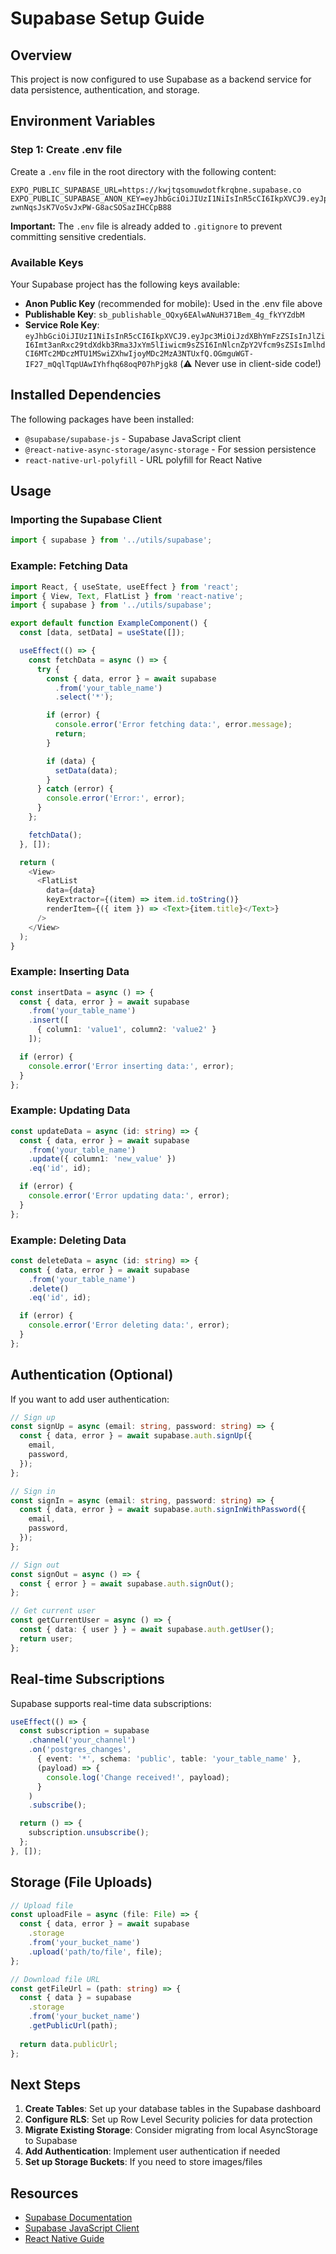# Supabase Setup Guide

## Overview
This project is now configured to use Supabase as a backend service for data persistence, authentication, and storage.

## Environment Variables

### Step 1: Create .env file
Create a `.env` file in the root directory with the following content:

```env
EXPO_PUBLIC_SUPABASE_URL=https://kwjtqsomuwdotfkrqbne.supabase.co
EXPO_PUBLIC_SUPABASE_ANON_KEY=eyJhbGciOiJIUzI1NiIsInR5cCI6IkpXVCJ9.eyJpc3MiOiJzdXBhYmFzZSIsInJlZiI6Imt3anRxc29tdXdkb3Rma3JxYm5lIiwicm9sZSI6ImFub24iLCJpYXQiOjE3NjA3MzE1NTEsImV4cCI6MjA3NjMwNzU1MX0.GmhiN9-zwnNqsJsK7VoSvJxPW-G8acSOSazIHCCpB88
```

**Important:** The `.env` file is already added to `.gitignore` to prevent committing sensitive credentials.

### Available Keys
Your Supabase project has the following keys available:

- **Anon Public Key** (recommended for mobile): Used in the .env file above
- **Publishable Key**: `sb_publishable_OQxy6EAlwANuH371Bem_4g_fkYYZdbM`
- **Service Role Key**: `eyJhbGciOiJIUzI1NiIsInR5cCI6IkpXVCJ9.eyJpc3MiOiJzdXBhYmFzZSIsInJlZiI6Imt3anRxc29tdXdkb3Rma3JxYm5lIiwicm9sZSI6InNlcnZpY2Vfcm9sZSIsImlhdCI6MTc2MDczMTU1MSwiZXhwIjoyMDc2MzA3NTUxfQ.OGmguWGT-IF27_mQqlTqpUAwIYhfhq68oqP07hPjgk8` (⚠️ Never use in client-side code!)

## Installed Dependencies

The following packages have been installed:
- `@supabase/supabase-js` - Supabase JavaScript client
- `@react-native-async-storage/async-storage` - For session persistence
- `react-native-url-polyfill` - URL polyfill for React Native

## Usage

### Importing the Supabase Client

```typescript
import { supabase } from '../utils/supabase';
```

### Example: Fetching Data

```typescript
import React, { useState, useEffect } from 'react';
import { View, Text, FlatList } from 'react-native';
import { supabase } from '../utils/supabase';

export default function ExampleComponent() {
  const [data, setData] = useState([]);

  useEffect(() => {
    const fetchData = async () => {
      try {
        const { data, error } = await supabase
          .from('your_table_name')
          .select('*');

        if (error) {
          console.error('Error fetching data:', error.message);
          return;
        }

        if (data) {
          setData(data);
        }
      } catch (error) {
        console.error('Error:', error);
      }
    };

    fetchData();
  }, []);

  return (
    <View>
      <FlatList
        data={data}
        keyExtractor={(item) => item.id.toString()}
        renderItem={({ item }) => <Text>{item.title}</Text>}
      />
    </View>
  );
}
```

### Example: Inserting Data

```typescript
const insertData = async () => {
  const { data, error } = await supabase
    .from('your_table_name')
    .insert([
      { column1: 'value1', column2: 'value2' }
    ]);

  if (error) {
    console.error('Error inserting data:', error);
  }
};
```

### Example: Updating Data

```typescript
const updateData = async (id: string) => {
  const { data, error } = await supabase
    .from('your_table_name')
    .update({ column1: 'new_value' })
    .eq('id', id);

  if (error) {
    console.error('Error updating data:', error);
  }
};
```

### Example: Deleting Data

```typescript
const deleteData = async (id: string) => {
  const { data, error } = await supabase
    .from('your_table_name')
    .delete()
    .eq('id', id);

  if (error) {
    console.error('Error deleting data:', error);
  }
};
```

## Authentication (Optional)

If you want to add user authentication:

```typescript
// Sign up
const signUp = async (email: string, password: string) => {
  const { data, error } = await supabase.auth.signUp({
    email,
    password,
  });
};

// Sign in
const signIn = async (email: string, password: string) => {
  const { data, error } = await supabase.auth.signInWithPassword({
    email,
    password,
  });
};

// Sign out
const signOut = async () => {
  const { error } = await supabase.auth.signOut();
};

// Get current user
const getCurrentUser = async () => {
  const { data: { user } } = await supabase.auth.getUser();
  return user;
};
```

## Real-time Subscriptions

Supabase supports real-time data subscriptions:

```typescript
useEffect(() => {
  const subscription = supabase
    .channel('your_channel')
    .on('postgres_changes', 
      { event: '*', schema: 'public', table: 'your_table_name' },
      (payload) => {
        console.log('Change received!', payload);
      }
    )
    .subscribe();

  return () => {
    subscription.unsubscribe();
  };
}, []);
```

## Storage (File Uploads)

```typescript
// Upload file
const uploadFile = async (file: File) => {
  const { data, error } = await supabase
    .storage
    .from('your_bucket_name')
    .upload('path/to/file', file);
};

// Download file URL
const getFileUrl = (path: string) => {
  const { data } = supabase
    .storage
    .from('your_bucket_name')
    .getPublicUrl(path);
  
  return data.publicUrl;
};
```

## Next Steps

1. **Create Tables**: Set up your database tables in the Supabase dashboard
2. **Configure RLS**: Set up Row Level Security policies for data protection
3. **Migrate Existing Storage**: Consider migrating from local AsyncStorage to Supabase
4. **Add Authentication**: Implement user authentication if needed
5. **Set up Storage Buckets**: If you need to store images/files

## Resources

- [Supabase Documentation](https://supabase.com/docs)
- [Supabase JavaScript Client](https://supabase.com/docs/reference/javascript/introduction)
- [React Native Guide](https://supabase.com/docs/guides/getting-started/tutorials/with-expo-react-native)

